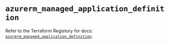 # `azurerm_managed_application_definition`

Refer to the Terraform Registory for docs: [`azurerm_managed_application_definition`](https://registry.terraform.io/providers/hashicorp/azurerm/3.77.0/docs/resources/managed_application_definition).
